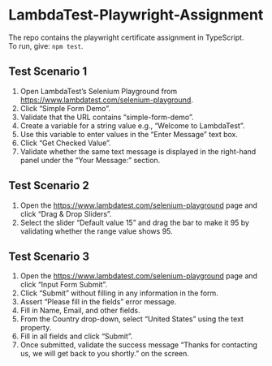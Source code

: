 # LambdaTest-Playwright-Assignment

The repo contains the playwright certificate assignment in TypeScript.  
To run, give: `npm test`.

## Test Scenario 1

1. Open LambdaTest’s Selenium Playground from https://www.lambdatest.com/selenium-playground.  
2. Click “Simple Form Demo”.  
3. Validate that the URL contains “simple-form-demo”.  
4. Create a variable for a string value e.g., “Welcome to LambdaTest”.  
5. Use this variable to enter values in the “Enter Message” text box.  
6. Click “Get Checked Value”.  
7. Validate whether the same text message is displayed in the right-hand panel under the “Your Message:” section.

## Test Scenario 2

1. Open the https://www.lambdatest.com/selenium-playground page and click “Drag & Drop Sliders”.  
2. Select the slider “Default value 15” and drag the bar to make it 95 by validating whether the range value shows 95.

## Test Scenario 3

1. Open the https://www.lambdatest.com/selenium-playground page and click “Input Form Submit”.  
2. Click “Submit” without filling in any information in the form.  
3. Assert “Please fill in the fields” error message.  
4. Fill in Name, Email, and other fields.  
5. From the Country drop-down, select “United States” using the text property.  
6. Fill in all fields and click “Submit”.  
7. Once submitted, validate the success message “Thanks for contacting us, we will get back to you shortly.” on the screen.